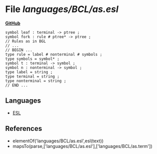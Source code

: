 # File _languages/BCL/as.esl_
**[GitHub](https://github.com/softlang/yas/blob/master/languages/BCL/as.esl)**
```
symbol leaf : terminal -> ptree ;
symbol fork : rule # ptree* -> ptree ;
// Rules as in BGL
// ...
// BEGIN ...
type rule = label # nonterminal # symbols ;
type symbols = symbol* ;
symbol t : terminal -> symbol ;
symbol n : nonterminal -> symbol ;
type label = string ;
type terminal = string ;
type nonterminal = string ;
// END ...
```

## Languages
* [ESL](../languages/ESL.md)

## References
* elementOf('languages/BCL/as.esl',esl(text))
* mapsTo(parse,['languages/BCL/as.esl'],['languages/BCL/as.term'])
